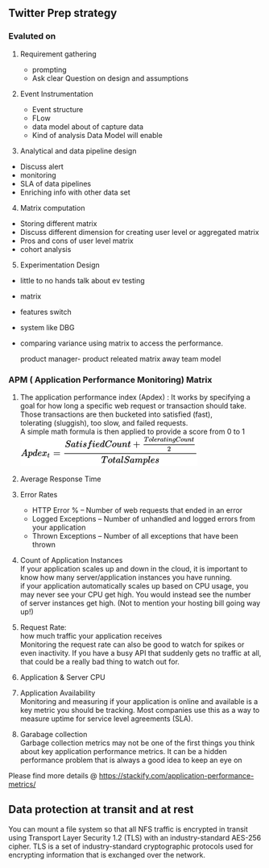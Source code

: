 ## Twitter Prep strategy ## 
### Evaluted on ###
1. Requirement gathering
   - prompting 
   - Ask clear Question on design and assumptions
   
2. Event Instrumentation
   - Event structure
   - FLow 
   - data model  about of capture data
   - Kind of analysis Data Model will enable
     
   
3. Analytical and data pipeline design
- Discuss alert
- monitoring 
- SLA of data pipelines
- Enriching info with other data set

4. Matrix computation
- Storing different matrix
- Discuss different dimension for creating user level or aggregated matrix
- Pros and cons of user level matrix
- cohort analysis

5. Experimentation Design
- little to no hands  talk about ev testing
- matrix
- features switch
- system like  DBG
- comparing variance using matrix  to access the performance.

    product manager- product releated matrix
  away team model
  

### APM ( Application Performance Monitoring) Matrix ###
1. The application performance index (Apdex) :
   It works by specifying a goal for how long a specific web request or transaction should take.
   Those transactions are then bucketed into satisfied (fast),\
   tolerating (sluggish), too slow, and failed requests. \
   A simple math formula is then applied to provide a score from 0 to 1
![img.png](img.png)
   
2. Average Response Time
3. Error Rates
   - HTTP Error % – Number of web requests that ended in an error
   - Logged Exceptions – Number of unhandled and logged errors from your application
   - Thrown Exceptions – Number of all exceptions that have been thrown
4. Count of Application Instances\
   If your application scales up and down in the cloud, it is important to know how many server/application instances you have running.\
   if your application automatically scales up based on CPU usage, you may never see your CPU get high. You would instead see the number \
   of server instances get high. (Not to mention your hosting bill going way up!)
   
5. Request Rate:\
   how much traffic your application receives\
   Monitoring the request rate can also be good to watch for spikes or even inactivity. If you have a busy API that suddenly gets no traffic at all, that could be a really bad thing to watch out for.
   
6. Application & Server CPU

7.  Application Availability\
    Monitoring and measuring if your application is online and available is a key metric you should be tracking. Most companies use this as a way to measure uptime for service level agreements (SLA).

8. Garabage collection \
   Garbage collection metrics may not be one of the first things you think about key application performance metrics. It can be a hidden performance problem that is always a good idea to keep an eye on
   
Please find more details @ https://stackify.com/application-performance-metrics/

## Data protection at transit and at rest ##

You can mount a file system so that all NFS traffic is encrypted in transit using Transport Layer Security 1.2 (TLS) with an industry-standard AES-256 cipher. TLS is a set of industry-standard cryptographic protocols used for encrypting information that is exchanged over the network.